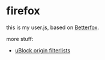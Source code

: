 # firefox

this is my user.js, based on [Betterfox](github.com/yokoffing/BetterFox).

more stuff:
- [uBlock origin filterlists](https://github.com/yokoffing/filterlists#guidelines)

